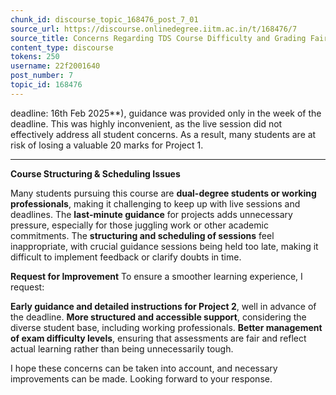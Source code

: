 ```yaml
---
chunk_id: discourse_topic_168476_post_7_01
source_url: https://discourse.onlinedegree.iitm.ac.in/t/168476/7
source_title: Concerns Regarding TDS Course Difficulty and Grading Fairness
content_type: discourse
tokens: 250
username: 22f2001640
post_number: 7
topic_id: 168476
---
```


deadline: 16th Feb 2025**), guidance was provided only in the week of the deadline. This was highly inconvenient, as the live session did not effectively address all student concerns. As a result, many students are at risk of losing a valuable 20 marks for Project 1.

---

**Course Structuring &amp; Scheduling Issues**

Many students pursuing this course are **dual-degree students or working professionals**, making it challenging to keep up with live sessions and deadlines.
The **last-minute guidance** for projects adds unnecessary pressure, especially for those juggling work or other academic commitments.
The **structuring and scheduling of sessions** feel inappropriate, with crucial guidance sessions being held too late, making it difficult to implement feedback or clarify doubts in time.

**Request for Improvement**
To ensure a smoother learning experience, I request:

**Early guidance and detailed instructions for Project 2**, well in advance of the deadline.
**More structured and accessible support**, considering the diverse student base, including working professionals.
**Better management of exam difficulty levels**, ensuring that assessments are fair and reflect actual learning rather than being unnecessarily tough.

I hope these concerns can be taken into account, and necessary improvements can be made. Looking forward to your response.
